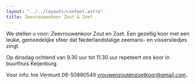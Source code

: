 ```yaml
---
layout: "../../layouts/content.astro"
title: Zeevrouwenkoor Zout & Zoet
---
```


We stellen u voor: Zeevrouwenkoor Zout en Zoet. Een gezellig koor met een leuke, gemoedelijke sfeer dat Nederlandstalige zeemans- en vissersliedjes zingt.

Op dinsdag ochtend van 9.30 uur tot 11.30 uur repeteert ons koor in buurthuis Keijenburg.

Voor info: Ine Vermunt 06-50890549 [vrouwenzoutenzoetkoor@gmail.com](mailto:vrouwenzoutenzoetkoor@gmail.com).
